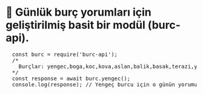 # 📡 Günlük burç yorumları için geliştirilmiş basit bir modül (burc-api).

<pre lang="js">
  const burc = require('burc-api');
  /*
    Burçlar: yengec,boga,koc,kova,aslan,balik,basak,terazi,yay,oglak,ikizler.
  */
  const response = await burc.yengec();
  console.log(response); // Yengeç burcu için o günün yorumu.
</pre>
